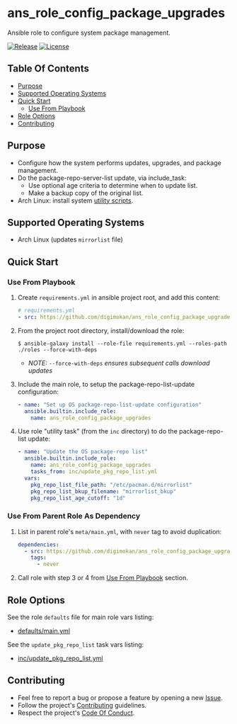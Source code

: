 # ans_role_config_package_upgrades

Ansible role to configure system package management.

[![Release](https://img.shields.io/github/release/digimokan/ans_role_config_package_upgrades.svg?label=release)](https://github.com/digimokan/ans_role_config_package_upgrades/releases/latest "Latest Release Notes")
[![License](https://img.shields.io/badge/license-MIT-blue.svg?label=license)](LICENSE.md "Project License")

## Table Of Contents

* [Purpose](#purpose)
* [Supported Operating Systems](#supported-operating-systems)
* [Quick Start](#quick-start)
    * [Use From Playbook](#use-from-playbook)
* [Role Options](#role-options)
* [Contributing](#contributing)

## Purpose

* Configure how the system performs updates, upgrades, and package management.
* Do the package-repo-server-list update, via include_task:
    * Use optional age criteria to determine when to update list.
    * Make a backup copy of the original list.
* Arch Linux: install system [utility scripts](../templates/).

## Supported Operating Systems

* Arch Linux (updates `mirrorlist` file)

## Quick Start

### Use From Playbook

1. Create `requirements.yml` in ansible project root, and add this content:

   ```yaml
   # requirements.yml
   - src: https://github.com/digimokan/ans_role_config_package_upgrades
   ```

2. From the project root directory, install/download the role:

   ```shell
   $ ansible-galaxy install --role-file requirements.yml --roles-path ./roles --force-with-deps
   ```

   * _NOTE:_ `--force-with-deps` _ensures subsequent calls download updates_

3. Include the main role, to setup the package-repo-list-update configuration:

   ```yaml
   - name: "Set up OS package-repo-list-update configuration"
     ansible.builtin.include_role:
       name: ans_role_config_package_upgrades
   ```

4. Use role "utility task" (from the `inc` directory) to do the
   package-repo-list update:

   ```yaml
   - name: "Update the OS package-repo list"
     ansible.builtin.include_role:
       name: ans_role_config_package_upgrades
       tasks_from: inc/update_pkg_repo_list.yml
     vars:
       pkg_repo_list_file_path: "/etc/pacman.d/mirrorlist"
       pkg_repo_list_bkup_filename: "mirrorlist_bkup"
       pkg_repo_list_age_cutoff: "1d"
   ```

### Use From Parent Role As Dependency

1. List in parent role's `meta/main.yml`, with `never` tag to avoid duplication:

   ```yaml
   dependencies:
     - src: https://github.com/digimokan/ans_role_config_package_upgrades
       tags:
         - never
   ```

2. Call role with step 3 or 4 from [Use From Playbook](#use-from-playbook)
   section.

## Role Options

See the role `defaults` file for main role vars listing:

  * [defaults/main.yml](../defaults/main.yml)

See the `update_pkg_repo_list` task vars listing:

  * [inc/update_pkg_repo_list.yml](../tasks/inc/update_pkg_repo_list.yml)

## Contributing

* Feel free to report a bug or propose a feature by opening a new
  [Issue](https://github.com/digimokan/ans_role_config_package_upgrades/issues).
* Follow the project's [Contributing](CONTRIBUTING.md) guidelines.
* Respect the project's [Code Of Conduct](CODE_OF_CONDUCT.md).

